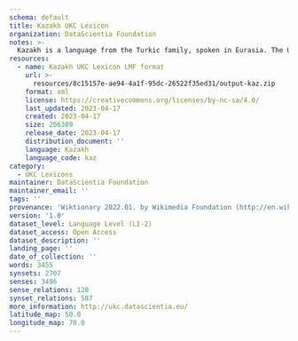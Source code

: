 ```yaml
---
schema: default
title: Kazakh UKC Lexicon
organization: DataScientia Foundation
notes: >-
  Kazakh is a language from the Turkic family, spoken in Eurasia. The UKC Lexicon of Kazakh is represented as a lexico-semantic network. It consists of words, word senses, synsets, as well as sense-level and synset-level relationships.
resources:
  - name: Kazakh UKC Lexicon LMF format
    url: >-
      resources/8c15157e-ae94-4a1f-95dc-26522f35ed31/output-kaz.zip
    format: xml
    license: https://creativecommons.org/licenses/by-nc-sa/4.0/
    last_updated: 2023-04-17
    created: 2023-04-17
    size: 206309
    release_date: 2023-04-17
    distribution_document: ''
    language: Kazakh
    language_code: kaz
category:
  - UKC Lexicons
maintainer: DataScientia Foundation
maintainer_email: ''
tags: ''
provenance: 'Wiktionary 2022.01. by Wikimedia Foundation (http://en.wiktionary.org); CogNet 2.1 by Khuyagbaatar Batsuren, National University of Mongolia (http://cognet.ukc.disi.unitn.it); KinDiv: Kinship Diversity 1.0 by Temuulen Khishigsuren (http://ukc.disi.unitn.it/index.php/kinship/); UniMet: Universal Metonymy 1.0 by Temuulen Khishigsuren and Gábor Bella (http://ukc.disi.unitn.it/index.php/metonymy/); MorphyNet 2.0 by Gábor Bella and Khuyagbaatar Batsuren (http://ukc.disi.unitn.it/index.php/morphynet/); Antonymy 1.0 by Gábor Bella (http://ukc.datascientia.eu); NorthEuraLex 0.9 by Johannes Dellert and Gerhard Jäger, Eberhard Karls Universität Tübingen (http://northeuralex.org/); Princeton WordNet 2.1 by Princeton University (https://wordnet.princeton.edu)'
version: '1.0'
dataset_level: Language Level (L1-2)
dataset_access: Open Access
dataset_description: ''
landing_page: ''
date_of_collection: ''
words: 3455
synsets: 2707
senses: 3496
sense_relations: 128
synset_relations: 587
more_information: http://ukc.datascientia.eu/
latitude_map: 50.0
longitude_map: 70.0
---
```

